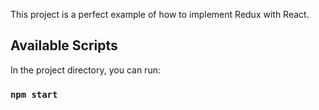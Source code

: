 This project is a perfect example of how to implement Redux with React.
## Available Scripts

In the project directory, you can run:

### `npm start`


